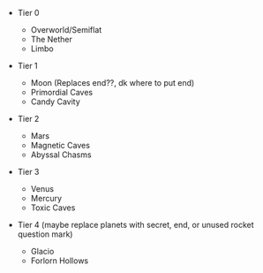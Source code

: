 - Tier 0
	- Overworld/Semiflat
	- The Nether
	- Limbo
	
- Tier 1
	-  Moon (Replaces end??, dk where to put end)
	- Primordial Caves
	- Candy Cavity
	
- Tier 2
	- Mars
	- Magnetic Caves
	- Abyssal Chasms
	
- Tier 3
	- Venus
	- Mercury
	- Toxic Caves

- Tier 4 (maybe replace planets with secret, end, or unused rocket question mark)
	- Glacio
	- Forlorn Hollows